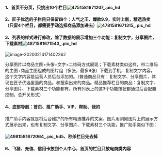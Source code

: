 #### 1、首页不分页，只挑出10个栏目![4751581671207_.pic_hd](https://tva1.sinaimg.cn/large/0082zybply1gbw2nua17ij30u01t0kjl.jpg)

#### 2、匠子优选的子栏目只保留四个：人气之王、爆款9.9，实时上新，精选热卖（只留4个栏目，都需要手动选择商品添加进去）![4781581671315_.pic_hd](https://tva1.sinaimg.cn/large/0082zybply1gbw2onki5wj30u01t01ky.jpg)

#### 3、列表的样式进行修改，除了数据的展示增加三个功能：复制文字，分享图片，下载素材![4871581671543_.pic_hd](https://tva1.sinaimg.cn/large/0082zybply1gbw2pafmcyj30se0chjyb.jpg)

![image-20200214171402262](https://tva1.sinaimg.cn/large/0082zybply1gbw2pekppdj30gs0acta8.jpg)

分享图片以商品主图+头像+文字+二维码方式展现；下载素材类似这样，带二维码的主图+商品主图组成的图片组（多张，最多9张）下载到手机，复制文字内容，这个文字内容是运营人员后台添加的。（普通商品只有：复制文字、分享图片，体现在匠子优选里面的商品，和搜索出来的商品。精品推荐栏目的商品：复制文字、分享图片、下载素材三个功能都有，所有列表上的这3个功能按钮都通过后台配置控制，总开关形式）

#### 4、底部导航：首页、推广助手、VIP、帮助、我的

推广助手内容就是将后台维护的所有精选推荐的文案、图片用刚刚图片上的展示方式展示出来，也有复制文字、分享图片、下载素材三个功能，推广助手类似下图：

#### ![4981581672064_.pic_hd](https://tva1.sinaimg.cn/large/0082zybply1gbw2wukrf9j30u01t0twv.jpg)5、秒杀栏目先去掉

#### 6、飞猪、充值、信用卡放到个人中心，首页的栏目只放电商类内容